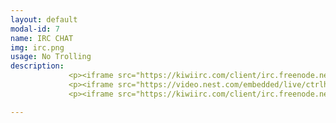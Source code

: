```yaml
---
layout: default
modal-id: 7
name: IRC CHAT
img: irc.png
usage: No Trolling
description: 
             <p><iframe src="https://kiwiirc.com/client/irc.freenode.net/?nick=guest_kiwi|?&theme=cli#ctrlh" style="border:0; width:100%; height:450px;"></iframe></p>
             <p><iframe src="https://video.nest.com/embedded/live/ctrlh1" style="border:0; width:100%; height:450px;"></iframe></p>
             <p><iframe src="https://kiwiirc.com/client/irc.freenode.net/?nick=guest_kiwi|?&theme=cli#ctrlh" style="border:0; width:100%; height:450px;"></iframe></p>

---
```

